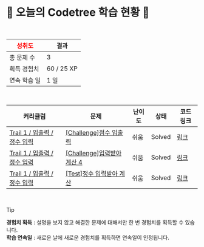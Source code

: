 # 🌲 오늘의 Codetree 학습 현황 🌲

<br />

| <span style="color:red;display:block;text-align:center;"> **성취도**</span> | 결과 |
|---|---|
| 총 문제 수 | 3 |
| 획득 경험치 | 60 / 25 XP |
| 연속 학습 일 | 1 일 |

<br />

|커리큘럼|문제|난이도|상태|코드 링크|
|---|---|---|---|---|
|[Trail 1 / 입출력 / 정수 입력](https://https://en.codetree.ai/trail-info/novice-low/)|[[Challenge]점수 입출력](https://https://en.codetree.ai/trails/complete/curated-cards/challenge-enter-int-and-print-score/)|쉬움|Solved|[링크](https://github.com/hyunseung-yun7/codetree-TILs/blob/main/250114/%EC%A0%90%EC%88%98%20%EC%9E%85%EC%B6%9C%EB%A0%A5/enter-int-and-print-score.cpp)|
|[Trail 1 / 입출력 / 정수 입력](https://https://en.codetree.ai/trail-info/novice-low/)|[[Challenge]입력받아 계산 4](https://https://en.codetree.ai/trails/complete/curated-cards/challenge-input-calculate-4/)|쉬움|Solved|[링크](https://github.com/hyunseung-yun7/codetree-TILs/blob/main/250114/%EC%9E%85%EB%A0%A5%EB%B0%9B%EC%95%84%20%EA%B3%84%EC%82%B0%204/input-calculate-4.cpp)|
|[Trail 1 / 입출력 / 정수 입력](https://https://en.codetree.ai/trail-info/novice-low/)|[[Test]정수 입력받아 계산](https://https://en.codetree.ai/trails/complete/curated-cards/test-calculation-by-inputting-an-integer/)|쉬움|Solved|[링크](https://github.com/hyunseung-yun7/codetree-TILs/blob/main/250114/%EC%A0%95%EC%88%98%20%EC%9E%85%EB%A0%A5%EB%B0%9B%EC%95%84%20%EA%B3%84%EC%82%B0/calculation-by-inputting-an-integer.cpp)|


<br />

> [!TIP]
> **경험치 획득** : 설명을 보지 않고 해결한 문제에 대해서만 한 번 경험치를 획득할 수 있습니다.  
> **학습 연속일** : 새로운 날에 새로운 경험치를 획득하면 연속일이 인정됩니다.


